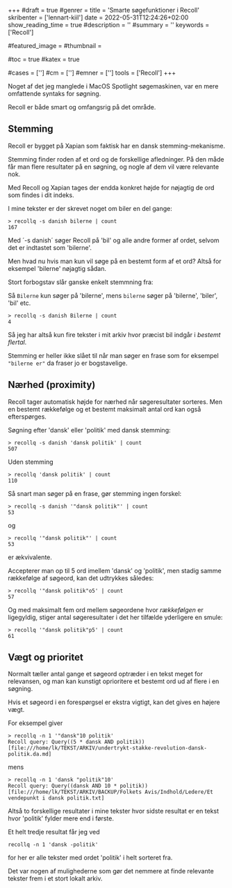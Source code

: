 +++
#draft = true
#genrer =
title = 'Smarte søgefunktioner i Recoll'
skribenter = ['lennart-kiil']
date = 2022-05-31T12:24:26+02:00
show_reading_time = true
#description = ''
#summary = ''
keywords = ['Recoll']

#featured_image =
#thumbnail =

#toc = true
#katex = true

#cases = ['']
#cm = ['']
#emner = ['']
tools = ['Recoll']
+++

Noget af det jeg manglede i MacOS Spotlight søgemaskinen, var en mere omfattende syntaks for søgning.

Recoll er både smart og omfangsrig på det område.

## Stemming

Recoll er bygget på Xapian som faktisk har en dansk stemming-mekanisme.

Stemming finder roden af et ord og de forskellige afledninger. På den måde får man flere resultater på en søgning, og nogle af dem vil være relevante nok.

Med Recoll og Xapian tages der endda konkret højde for nøjagtig de ord som findes i dit indeks.

I mine tekster er der skrevet noget om biler en del gange:

```
> recollq -s danish bilerne | count
167
```

Med ´-s danish´ søger Recoll på 'bil' og alle andre former af ordet, selvom det er indtastet som 'bilerne'.

Men hvad nu hvis man kun vil søge på en bestemt form af et ord? Altså for eksempel 'bilerne' nøjagtig sådan.

Stort forbogstav slår ganske enkelt stemmning fra:

Så `Bilerne` kun søger på 'bilerne', mens `bilerne` søger på 'bilerne', 'biler', 'bil' etc.


```
> recollq -s danish Bilerne | count
4
```

Så jeg har altså kun fire tekster i mit arkiv hvor præcist bil indgår i *bestemt flertal*.

Stemming er heller ikke slået til når man søger en frase som for eksempel `"bilerne er"` da fraser jo er bogstavelige.


## Nærhed (proximity)

Recoll tager automatisk højde for nærhed når søgeresultater sorteres. Men en bestemt rækkefølge og et bestemt maksimalt antal ord kan også efterspørges.

Søgning efter 'dansk' eller 'politik' med dansk stemming:

```
> recollq -s danish 'dansk politik' | count
507
```

Uden stemming

```
> recollq 'dansk politik' | count
110
```

Så snart man søger på en frase, gør stemming ingen forskel:

```
> recollq -s danish '"dansk politik"' | count
53
```

og

```
> recollq '"dansk politik"' | count
53
```

er ækvivalente.

Accepterer man op til 5 ord imellem 'dansk' og 'politik', men stadig samme rækkefølge af søgeord, kan det udtrykkes således:

```
> recollq '"dansk politik"o5' | count
57
```

Og med maksimalt fem ord mellem søgeordene hvor *rækkefølgen* er ligegyldig, stiger antal søgeresultater i det her tilfælde yderligere en smule:



```
> recollq '"dansk politik"p5' | count
61
```


## Vægt og prioritet

Normalt tæller antal gange et søgeord optræder i en tekst meget for relevansen, og man kan kunstigt oprioritere et bestemt ord ud af flere i en søgning.

Hvis et søgeord i en forespørgsel er ekstra vigtigt, kan det gives en højere vægt.

For eksempel giver

```
> recollq -n 1 '"dansk"10 politik'
Recoll query: Query((5 * dansk AND politik))
[file:///home/lk/TEKST/ARKIV/undertrykt-stakke-revolution-dansk-politik.da.md]
```
mens

```
> recollq -n 1 'dansk "politik"10'
Recoll query: Query((dansk AND 10 * politik))
[file:///home/lk/TEKST/ARKIV/BACKUP/Folkets Avis/Indhold/Ledere/Et vendepunkt i dansk politik.txt]	
```

Altså to forskellige resultater i mine tekster hvor sidste resultat er en tekst hvor 'politik' fylder mere end i første.

Et helt tredje resultat får jeg ved

```
recollq -n 1 'dansk -politik'
```


for her er alle tekster med ordet 'politik' i helt sorteret fra.

Det var nogen af mulighederne som gør det nemmere at finde relevante tekster frem i et stort lokalt arkiv.
